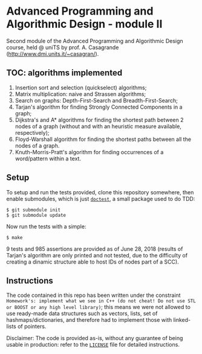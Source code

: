 # Advanced Programming and Algorithmic Design - module II
Second module of the Advanced Programming and Algorithmic Design course, held @ uniTS by prof. A. Casagrande (http://www.dmi.units.it/~casagran/).

## TOC: algorithms implemented

1. Insertion sort and selection (quickselect) algorithms;
2. Matrix multiplication: naive and Strassen algorithms;
3. Search on graphs: Depth-First-Search and Breadth-First-Search;
4. Tarjan's algorithm for finding Strongly Connected Components in a graph;
5. Dijkstra's and A* algorithms for finding the shortest path between 2 nodes of a graph (without and with an heuristic measure available, respectively);
6. Floyd-Warshall algorithm for finding the shortest paths between all the nodes of a graph.
7. Knuth-Morris-Pratt's algorithm for finding occurrences of a word/pattern within a text.


## Setup

To setup and run the tests provided, clone this repository somewhere, then enable submodules, which is just [`doctest`](https://github.com/onqtam/doctest), a small package used to do TDD:

    $ git submodule init
    $ git submodule update

Now run the tests with a simple:

    $ make

9 tests and 985 assertions are provided as of June 28, 2018 (results of Tarjan's algorithm are only printed and not tested, due to the difficulty of creating a dinamic structure able to host IDs of nodes part of a SCC).


## Instructions

The code contained in this repo has been written under the constraint `Homework's: implement what we see in C++ (do not cheat! Do not use STL or BOOST or any high level library)`; this means we were not allowed to use ready-made data structures such as vectors, lists, set of hashmaps/dictionaries, and therefore had to implement those with linked-lists of pointers.

Disclaimer: The code is provided as-is, without any guarantee of being usable in production: refer to the [`LICENSE`](./LICENSE) file for detailed instructions.
